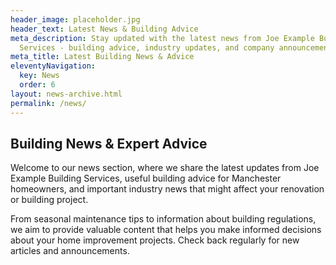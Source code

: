 ```yaml
---
header_image: placeholder.jpg
header_text: Latest News & Building Advice
meta_description: Stay updated with the latest news from Joe Example Building
  Services - building advice, industry updates, and company announcements
meta_title: Latest Building News & Advice
eleventyNavigation:
  key: News
  order: 6
layout: news-archive.html
permalink: /news/
---
```

## Building News & Expert Advice

Welcome to our news section, where we share the latest updates from Joe Example Building Services, useful building advice for Manchester homeowners, and important industry news that might affect your renovation or building project.

From seasonal maintenance tips to information about building regulations, we aim to provide valuable content that helps you make informed decisions about your home improvement projects. Check back regularly for new articles and announcements.
